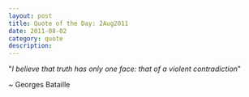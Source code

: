 ```yaml
---
layout: post
title: Quote of the Day: 2Aug2011
date: 2011-08-02
category: quote
description:
---
```

<p>"<em>I believe that truth has only one face: that of a violent contradiction</em>"</p>
<p>~ Georges Bataille</p>

